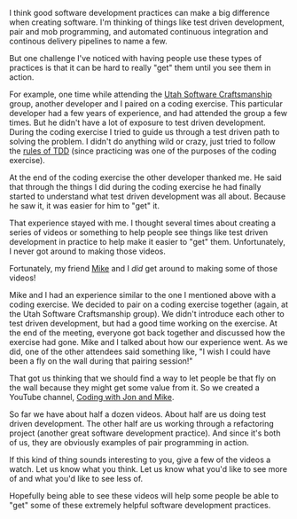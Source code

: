 I think good software development practices can make a big difference when creating software. 
I'm thinking of things like test driven development, pair and mob programming, and automated continuous integration and continous delivery pipelines to name a few.

But one challenge I've noticed with having people use these types of practices is that it can be hard to really "get" them until you see them in action.

For example, one time while attending the [Utah Software Craftsmanship](http://utahsc.org) group, another developer and I paired on a coding exercise.
This particular developer had a few years of experience, and had attended the group a few times.
But he didn't have a lot of exposure to test driven development.
During the coding exercise I tried to guide us through a test driven path to solving the problem.
I didn't do anything wild or crazy, just tried to follow the [rules of TDD](http://butunclebob.com/ArticleS.UncleBob.TheThreeRulesOfTdd) (since practicing was one of the purposes of the coding exercise).

At the end of the coding exercise the other developer thanked me.
He said that through the things I did during the coding exercise he had finally started to understand what test driven development was all about.
Because he saw it, it was easier for him to "get" it.

That experience stayed with me.
I thought several times about creating a series of videos or something to help people see things like test driven development in practice to help make it easier to "get" them.
Unfortunately, I never got around to making those videos.

Fortunately, my friend [Mike](http://blog.softwareontheside.com/) and I _did_ get around to making some of those videos!

Mike and I had an experience similar to the one I mentioned above with a coding exercise.
We decided to pair on a coding exercise together (again, at the Utah Software Craftsmanship group).
We didn't introduce each other to test driven development, but had a good time working on the exercise.
At the end of the meeting, everyone got back together and discussed how the exercise had gone.
Mike and I talked about how our experience went.
As we did, one of the other attendees said something like, "I wish I could have been a fly on the wall during that pairing session!"

That got us thinking that we should find a way to let people be that fly on the wall because they might get some value from it.
So we created a YouTube channel, [Coding with Jon and Mike](https://www.youtube.com/channel/UCPeEnPwRkqmF-_1rCbE7-lA/featured).

So far we have about half a dozen videos.
About half are us doing test driven development.
The other half are us working through a refactoring project (another great software development practice).
And since it's both of us, they are obviously examples of pair programming in action.

If this kind of thing sounds interesting to you, give a few of the videos a watch.
Let us know what you think.
Let us know what you'd like to see more of and what you'd like to see less of.

Hopefully being able to see these videos will help some people be able to "get" some of these extremely helpful software development practices.
